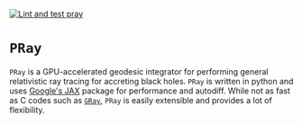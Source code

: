 [![Lint and test pray](https://github.com/adxsrc/pray/actions/workflows/python-test.yml/badge.svg)](https://github.com/adxsrc/pray/actions/workflows/python-test.yml)

# `PRay`

`PRay` is a GPU-accelerated geodesic integrator for performing general
relativistic ray tracing for accreting black holes.
`PRay` is written in python and uses
[Google's JAX](https://github.com/google/jax)
package for performance and autodiff.
While not as fast as C codes such as
[`GRay`](https://github.com/luxsrc/gray),
`PRay` is easily extensible and provides a lot of flexibility.
